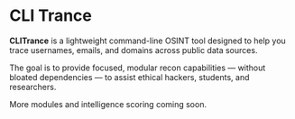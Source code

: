 # CLI Trance

**CLITrance** is a lightweight command-line OSINT tool designed to help you trace usernames, emails, and domains across public data sources.

The goal is to provide focused, modular recon capabilities — without bloated dependencies — to assist ethical hackers, students, and researchers.

More modules and intelligence scoring coming soon.
